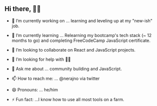 



## Hi there, ✋🏽 



- 🔭 I’m currently working on ... learning and leveling up at my "new-ish" job.
- 🌱 I’m currently learning ... Relearning my bootcamp's  tech stack (~ 12 months to go) and completing FreeCodeCamp JavaScript certificate.
- 👯 I’m looking to collaborate on React and JavaScript projects. 
- 🤔 I’m looking for help with ☝🏽 
- 💬 Ask me about ... community building and JavaScript.

- 📫 How to reach me: ... @nerajno via twitter
- 😄 Pronouns: ... he/him
- ⚡ Fun fact: ...I know how to use all most tools on a farm. 

